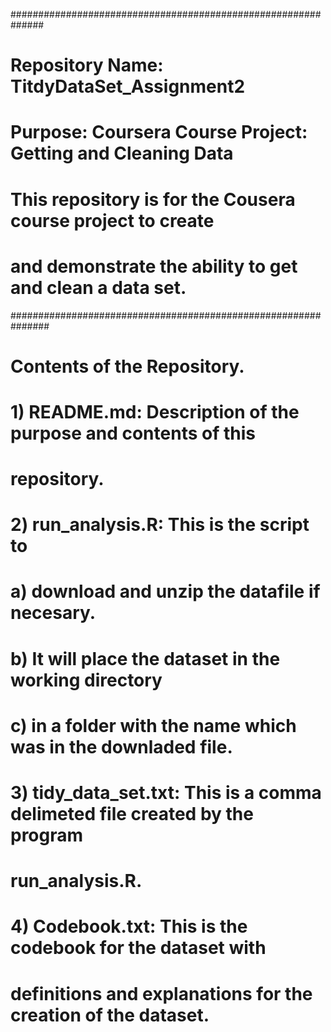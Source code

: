 ##############################################################
# Repository Name: TitdyDataSet_Assignment2
# Purpose: Coursera Course Project: Getting and Cleaning Data
# This repository is for the Cousera course project to create
# and demonstrate the ability to get and clean a data set.
###############################################################
#
#    Contents of the Repository.
# 1) README.md: Description of the purpose and contents of this
#               repository.
# 2) run_analysis.R: This is the script to 
#        a) download and unzip the datafile if necesary.
#        b) It will place the dataset in the working directory
#        c) in a folder with the name which was in the downladed file.
#
#  3) tidy_data_set.txt: This is a comma delimeted file created by the program
#           run_analysis.R. 
#
#  4) Codebook.txt: This is the codebook for the dataset with
#       definitions and explanations for the creation of the dataset.
